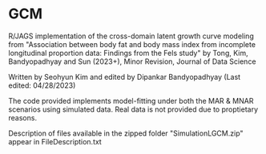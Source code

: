 # GCM
R/JAGS implementation of the cross-domain latent growth curve modeling from "Association between body fat and body mass index from incomplete longitudinal proportion data: Findings from the Fels study" by Tong, Kim, Bandyopadhyay and Sun (2023+), Minor Revision, Journal of Data Science

Written by Seohyun Kim and edited by Dipankar Bandyopadhyay (Last edited: 04/28/2023)


The code provided implements model-fitting under both the MAR & MNAR scenarios using simulated data. Real data is not provided due to proptietary reasons.

Description of files available in the zipped folder "SimulationLGCM.zip" appear in FileDescription.txt

